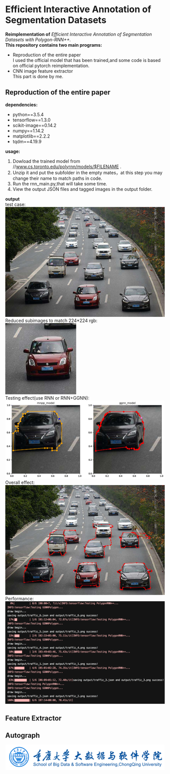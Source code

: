 # Efficient Interactive Annotation of Segmentation Datasets
**Reimplementation of** *Efficient Interactive Annotation of Segmentation Datasets with Polygon-RNN++.*  
**This repository contains two main programs:**  
+ Reproduction of the entire paper  
I used the official model that has been trained,and some code is based on official pytorch reimplementation.
+ CNN image feature extractor  
This part is done by me.  

Reproduction of the entire paper  
-----
**dependencies:**  
+ python==3.5.4    
+ tensorflow==1.3.0  
+ scikit-image==0.14.2  
+ numpy==1.14.2  
+ matplotlib==2.2.2  
+ tqdm==4.19.9 

**usage:**
1. Dowload the trained model from //www.cs.toronto.edu/polyrnn/models/$FILENAME .  
2. Unzip it and put the subfolder in the empty mates，at this step you may change their name to match paths in code.  
3. Run the rnn_main.py,that will take some time.  
4. View the output JSON files and tagged images in the output folder.

**output**  
test case:  
![ex2](readme/test_case.png)  
Reduced subimages to match 224*224 rgb:   
![ex2](readme/subimage.png)  
Testing effect(use RNN or RNN+GGNN):  
![ex2](readme/sub_effect.png)  
Overall effect:  
![ex2](readme/overall_effect.png)
Performance:
![ex2](readme/performance.png)  

Feature Extractor   
-----

Autograph   
-----
![ex2](readme/logo.png)
